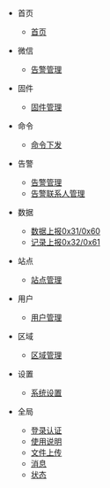 - 首页
    - [首页](/首页/首页.md)

- 微信
    - [告警管理](/微信/告警管理.md)

- 固件
    - [固件管理](/固件/固件管理.md)    

- 命令
    - [命令下发](/命令/命令下发.md)

- 告警
    - [告警管理](/告警/告警管理.md)
    - [告警联系人管理](/告警/告警联系人管理.md)

- 数据
    - [数据上报0x31/0x60](/数据/数据上报.md)
    - [记录上报0x32/0x61](/数据/记录上报.md)

- 站点
    - [站点管理](/站点/站点管理.md)

- 用户
    - [用户管理](/用户/用户管理.md)

- 区域
    - [区域管理](/区域/区域管理.md)

- 设置
  - [系统设置](/设置/系统设置.md)

- 全局
    - [登录认证](/全局/登录认证.md)
    - [使用说明](/全局/使用说明.md)
    - [文件上传](/全局/文件上传.md)
    - [消息](/全局/消息.md)
    - [状态](/全局/状态.md)